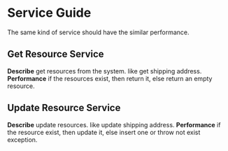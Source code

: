 # Service Guide
The same kind of service should have the similar performance.

## Get Resource Service
**Describe** get resources from the system. like get shipping address.
**Performance** if the resources exist, then return it, else return an empty resource.

## Update Resource Service
**Describe** update resources. like update shipping address.
**Performance** if the resource exist, then update it, else insert one or throw not exist exception.